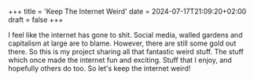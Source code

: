 +++
title = 'Keep The Internet Weird'
date = 2024-07-17T21:09:20+02:00
draft = false
+++

I feel like the internet has gone to shit. Social media, walled gardens and capitalism at large are to blame. However, there are still some gold out there. So this is my project sharing all that fantastic weird stuff. The stuff which once made the internet fun and exciting. Stuff that I enjoy, and hopefully others do too. So let's keep the internet weird!
